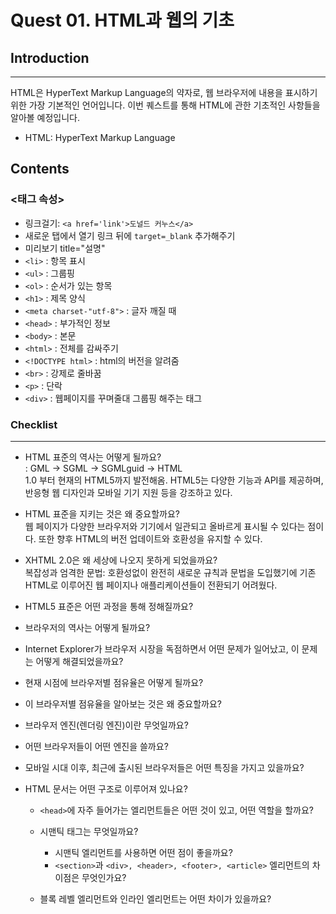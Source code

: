 # Quest 01. HTML과 웹의 기초
## Introduction
---
HTML은 HyperText Markup Language의 약자로, 웹 브라우저에 내용을 표시하기 위한 가장 기본적인 언어입니다. 이번 퀘스트를 통해 HTML에 관한 기초적인 사항들을 알아볼 예정입니다.   
- HTML: HyperText Markup Language   

## Contents
### <태그 속성>
- 링크걸기: `<a href='link'>도널드 커누스</a>`
- 새로운 탭에서 열기 링크 뒤에 `target=_blank` 추가해주기
- 미리보기 title="설명"
- `<li>` : 항목 표시
- `<ul>` : 그룹핑
- `<ol>` : 순서가 있는 항목
- `<h1>` : 제목 양식
- `<meta charset-"utf-8">` : 글자 깨질 때
- `<head>` : 부가적인 정보
- `<body>` : 본문
- `<html>` : 전체를 감싸주기
- `<!DOCTYPE html>` : html의 버전을 알려줌
- `<br>` : 강제로 줄바꿈
- `<p>` : 단락
- `<div>` : 웹페이지를 꾸며줄대 그룹핑 해주는 태그


### Checklist
---
- HTML 표준의 역사는 어떻게 될까요?   
: GML -> SGML -> SGMLguid -> HTML   
1.0 부터 현재의 HTML5까지 발전해옴. HTML5는 다양한 기능과 API를 제공하며, 반응형 웹 디자인과 모바일 기기 지원 등을 강조하고 있다. 

- HTML 표준을 지키는 것은 왜 중요할까요?   
웹 페이지가 다양한 브라우저와 기기에서 일관되고 올바르게 표시될 수 있다는 점이다. 또한 향후 HTML의 버전 업데이트와 호환성을 유지할 수 있다. 

- XHTML 2.0은 왜 세상에 나오지 못하게 되었을까요?   
복잡성과 엄격한 문법: 호환성없이 완전히 새로운 규칙과 문법을 도입했기에 기존 HTML로 이루어진 웹 페이지나 애플리케이션들이 전환되기 어려웠다.

- HTML5 표준은 어떤 과정을 통해 정해질까요?     

- 브라우저의 역사는 어떻게 될까요?

- Internet Explorer가 브라우저 시장을 독점하면서 어떤 문제가 일어났고, 이 문제는 어떻게 해결되었을까요?

- 현재 시점에 브라우저별 점유율은 어떻게 될까요? 

- 이 브라우저별 점유율을 알아보는 것은 왜 중요할까요?

- 브라우저 엔진(렌더링 엔진)이란 무엇일까요? 

- 어떤 브라우저들이 어떤 엔진을 쓸까요?

- 모바일 시대 이후, 최근에 출시된 브라우저들은 어떤 특징을 가지고 있을까요?

- HTML 문서는 어떤 구조로 이루어져 있나요?

  - `<head>`에 자주 들어가는 엘리먼트들은 어떤 것이 있고, 어떤 역할을 할까요?

  - 시맨틱 태그는 무엇일까요?
    - 시맨틱 엘리먼트를 사용하면 어떤 점이 좋을까요?
    - `<section>`과 `<div>, <header>, <footer>, <article>` 엘리먼트의 차이점은 무엇인가요?

  - 블록 레벨 엘리먼트와 인라인 엘리먼트는 어떤 차이가 있을까요?